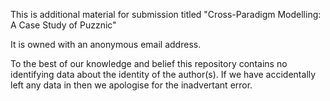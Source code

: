 This is additional material for submission titled "Cross-Paradigm Modelling: A Case Study of Puzznic" 

It is owned with an anonymous email address.

To the best of our knowledge and belief this repository contains no identifying data about the identity of the author(s). 
If we have accidentally left any data in then we apologise for the inadvertant error. 
